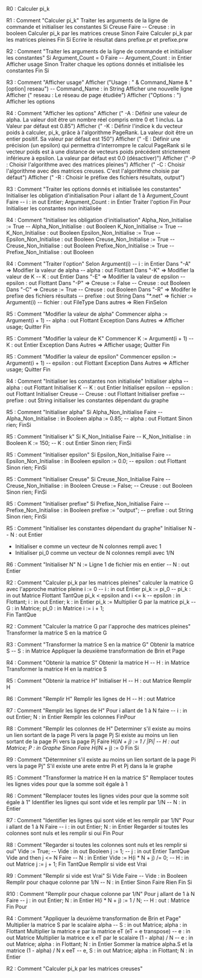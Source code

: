 R0 : Calculer pi_k

R1 : Comment "Calculer pi_k"
    Traiter les arguments de la ligne de commande et initialiser les constantes
    Si Creuse Faire                                             -- Creuse : in booleen
        Calculer pi_k par les matrices creuse
    Sinon Faire
        Calculer pi_k par les matrices pleines
    Fin Si
    Ecrire le résultat dans prefixe.pr et prefixe.prw


R2 : Comment "Traiter les arguments de la ligne de commande et initialiser les constantes"
    Si Argument_Count = 0 Faire                                 -- Argument_Count : in Entier
        Afficher usage
    Sinon
        Traiter chaque les options donnés et initialisée les constantes
    Fin Si

R3 : Comment "Afficher usage"
    Afficher ("Usage : " & Command_Name & " [option] reseau")   -- Command_Name : in String
    Afficher une nouvelle ligne
    Afficher ("    reseau : Le réseau de page étudiée")
    Afficher ("Options : ")
    Afficher les options

R4 : Comment "Afficher les options"
    Afficher ("     -A <valeur> : Définir une valeur de alpha. La valeur doit être un nombre réel compris entre 0 et 1 inclus. La Valeur par défaut est 0.85")
    Afficher ("     -K <valeur> : Définir l'indice k du vecteur poids à calculer, pi_k, grâce à l'algorithme PageRank. La valeur doit être un entier positif. Sa valeur par défaut est 150")
    Afficher ("     -E <valeur> : Définir une précision (un epsilon) qui permettra d'interrompre le calcul PageRank si le vecteur poids est à une distance de vecteurs poids précédent strictement inférieure à epsilon. La valeur par défaut est 0.0 (désactiver)")
    Afficher ("     -P          : Choisir l'algorithme avec des matrices pleines")
    Afficher ("     -C          : Choisir l'algorithme avec des matrices creuses. C'est l'algorithme choisie par défaut")
    Afficher ("     -R <prefixe>: Choisir le préfixe des fichiers résultats, output")

R3 : Comment "Traiter les options donnés et initialisée les constantes"
    Initialiser les obligation d'initialisation
    Pour i allant de 1 à Argument_Count Faire                   -- i : in out Entier; Argument_Count : in Entier
        Traiter l'option
    Fin Pour
    Initialiser les constantes non initialisée

R4 : Comment "Initialiser les obligation d'initialisation"
    Alpha_Non_Initialise := True                                -- Alpha_Non_Initialise : out Booleen
    K_Non_Initialise := True                                    -- K_Non_Initialise : out Booleen
    Epsilon_Non_Initialise := True                              -- Epsilon_Non_Initialise : out Booleen
    Creuse_Non_Initialise := True                               -- Creuse_Non_Initialise : out Booleen
    Prefixe_Non_Initialise := True                              -- Prefixe_Non_Initialise : out Booleen

R4 : Comment "Traiter l'option"
    Selon Argument(i)                                           -- i : in Entier
        Dans "-A" => Modifier la valeur de alpha                -- alpha : out Flottant
        Dans "-K" => Modifier la valeur de K                    -- K : out Entier
        Dans "-E" => Modifier la valeur de epsilon              -- epsilon : out Flottant
        Dans "-P" => Creuse := False                            -- Creuse : out Booleen
        Dans "-C" => Creuse := True                             -- Creuse : out Booleen
        Dans "-R" => Modifer le prefixe des fichiers résultats -- prefixe : out String
        Dans "*.net" => fichier := Argument(i)                  -- fichier : out FileType
        Dans autres => Rien
    FinSelon

R5 : Comment "Modifier la valeur de alpha"
    Commencer
        alpha := Argument(i + 1)                                -- alpha : out Flottant
    Exception
        Dans Autres => Afficher usage; Quitter
    Fin


R5 : Comment "Modifier la valeur de K"
    Commencer
        K := Argument(i + 1)                                    -- K : out Entier
    Exception
        Dans Autres => Afficher usage; Quitter
    Fin

R5 : Comment "Modifier la valeur de epsilon"
    Commencer
        epsilon := Argument(i + 1)                              -- epsilon : out Flottant
    Exception
        Dans Autres => Afficher usage; Quitter
    Fin

R4 : Comment "Initialiser les constantes non initialisée"
    Initialiser alpha                                           -- alpha : out Flottant
    Initialiser K                                               -- K : out Entier
    Initialiser epsilon                                         -- epsilon : out Flottant
    Initialiser Creuse                                          -- Creuse : out Flottant
    Initialiser prefixe                                         -- prefixe : out String
    initialiser les constantes dépendant du graphe

R5 : Comment "Initialiser alpha"
    Si Alpha_Non_Initialise Faire                               -- Alpha_Non_Initialise : in Booleen
        alpha := 0.85;                                          -- alpha : out Flottant
    Sinon
        rien;
    FinSi

R5 : Comment "Initialiser k"
    Si K_Non_Initialise Faire                                   -- K_Non_Initialise : in Booleen
        K := 150;                                               -- K : out Entier
    Sinon
        rien;
    FinSi

R5 : Comment "Initialiser epsilon"
    Si Epsilon_Non_Initialise Faire                             -- Epsilon_Non_Initialise : in Booleen
        epsilon := 0.0;                                         -- epsilon : out Flottant
    Sinon
        rien;
    FinSi

R5 : Comment "Initialiser Creuse"
    Si Creuse_Non_Initialise Faire                              -- Creuse_Non_Initialise : in Booleen
        Creuse := False;                                        -- Creuse : out Booleen
    Sinon
        rien;
    FinSi

R5 : Comment "Initialiser prefixe"
    Si Prefixe_Non_Initialise Faire                             -- Prefixe_Non_Initialise : in Booleen
        prefixe := "output";                                    -- prefixe : out String
    Sinon
        rien;
    FinSi

R5 : Comment "Initialiser les constantes dépendant du graphe"
    Initialiser N                                               -- N : out Entier
 -  Initialiser e comme un vecteur de N colonnes rempli avec 1
 -  Initialiser pi_0 comme un vecteur de N colonnes rempli avec 1/N

R6 : Comment "Initialiser N"
    N := Ligne 1 de fichier mis en entier                       -- N : out Entier

R2 : Comment "Calculer pi_k par les matrices pleines"
    calculer la matrice G avec l'approche matrice pleine
    i := 0                                                      -- i : in out Entier
    pi_k := pi_0                                                -- pi_k : in out Matrice Flottant
    TantQue pi_k < epsilon and i <= k                           -- epsilon : in Flottant; i : in out Entier; k : in Entier
        pi_k := Multiplier G par la matrice pi_k                -- G : in Matrice; pi_0 : in Matrice
        i := i + 1;                                   
    Fin TantQue

R2 : Comment "Calculer la matrice G par l'approche des matrices pleines"
    Transformer la matrice S en la matrice G

R3 : Comment "Transformer la matrice S en la matrice G"
    Obtenir la matrice S                                        -- S : in Matrice
    Appliquer la deuxième transformation de Brin et Page

R4 : Comment "Obtenir la matrice S"
    Obtenir la matrice H                                        -- H : in Matrice
    Transformer la matrice H en la matrice S

R5 : Comment "Obtenir la matrice H"
    Initialiser H                                               -- H : out Matrice
    Remplir H
 
R6 : Comment "Remplir H"
    Remplir les lignes de H                                     -- H : out Matrice

R7 : Comment "Remplir les lignes de H"
    Pour i allant de 1 à N faire                                -- i : in out Entier; N : in Entier
        Remplir les colonnes
    FinPour


R8 : Comment "Remplir les colonnes de H"
    Determiner s'il existe au moins un lien sortant de la page Pi vers la page Pj
    Si existe au moins un lien sortant de la page Pi vers la page Pj Faire
        H(i*N + j) := 1 / |Pi|                                  -- H : out Matrice; P : in Graphe
    Sinon Faire
        H(i*N + j) := 0
    Fin Si

R9 : Comment "Détermniner s'il existe au moins un lien sortant de la page Pi vers la page Pj"
    S'il existe une arete entre Pi et Pj dans la le graphe


R5 : Comment "Transformer la matrice H en la matrice S"
    Remplacer toutes les lignes vides pour que la somme soit égale à 1

R6 : Comment "Remplacer toutes les lignes vides pour que la somme soit égale à 1"
    Identifier les lignes qui sont vide et les remplir par 1/N   -- N : in Entier

R7 : Comment "Identifier les lignes qui sont vide et les remplir par 1/N"
    Pour i allant de 1 à N Faire                                -- i : in out Entier; N : in Entier
        Regarder si toutes les colonnes sont nuls et les remplir si oui
    Fin Pour

R8 : Comment "Regarder si toutes les colonnes sont nuls et les remplir si oui"
    Vide := True;                                               -- Vide : in out Booleen
    j := 1;                                                     -- j : in out Entier
    TantQue Vide and then j <= N Faire                          -- N : in Entier
        Vide := H(i * N + j) /= 0;                              -- H : in out Matrice
        j := j + 1;
    Fin TantQue
    Remplir si vide est Vrai

R9 : Comment "Remplir si vide est Vrai"
    Si Vide Faire                                               -- Vide : in Booleen
        Remplir pour chaque colonne par 1/N                   -- N : in Entier
    Sinon Faire
        Rien 
    Fin Si

R10 : Comment "Remplir pour chaque colonne par 1/N"
    Pour j allant de 1 à N Faire                                -- j : in out Entier; N : in Entier
        H(i * N + j) := 1 / N;                                  -- H : out : Matrice
    Fin Pour

R4 : Comment "Appliquer la deuxième transformation de Brin et Page"
    Multiplier la matrice S par le scalaire alpha                       -- S : in out Matrice; alpha : in Flottant
    Multiplier la matrice e par la matrice eT (eT = e transpose)        -- e : in out Matrice
    Multiplier la matrice e x eT par le scalaire (1 - alpha) / N        -- e : in out Matrice; alpha : in Flottant; N : in Entier
    Sommer la matrice alpha.S et la matrice (1 - alpha) / N x eeT       -- e, S : in out Matrice; alpha : in Flottant; N : in Entier

R2 : Comment "Calculer pi_k par les matrices creuses"